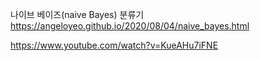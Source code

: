 나이브 베이즈(naive Bayes) 분류기
https://angeloyeo.github.io/2020/08/04/naive_bayes.html

https://www.youtube.com/watch?v=KueAHu7iFNE












